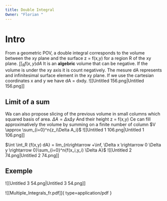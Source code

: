 ```yaml
---
title: Double Integral
Owner: "Florian "
---
```

# Intro
From a geometric POV, a double integral corresponds to the volume between the xy plane and the surface z = f(x,y) for a region R of the xy plane.
$\int\int_R{f(x,y)dA}$
It is an **algebric** volume that can be negative.
If the volume is under the xy axis it is count negatively.
The mesure dA represents and infinitesimal surface element in the xy plane. If we use the cartesian coordinates x and y we have dA = dxdy.
![[Untitled 156.png|Untitled 156.png]]

## Limit of a sum
Wa can also propose slicing of the previous volume in small columns which squared basis of area.
$\Delta A = \Delta x \Delta y$
And their height z = f(x,y)
Ce can fill approximatively the volume by summing on a finite number of column
$V \approx \sum_{i=0}^n{z_i\Delta A_i}$
![[Untitled 1 106.png|Untitled 1 106.png]]

$\int \int_R {f(x,y) dA} = lim_{n\rightarrow +\inf, \Delta x \rightarrow 0 \Delta y \rightarrow 0}\sum_{i=0}^n{f(x_i,y_i) \Delta A}$
![[Untitled 2 74.png|Untitled 2 74.png]]

## Exemple
![[Untitled 3 54.png|Untitled 3 54.png]]

![[Multiple_Integrals_fr.pdf]]{ type=application/pdf }

